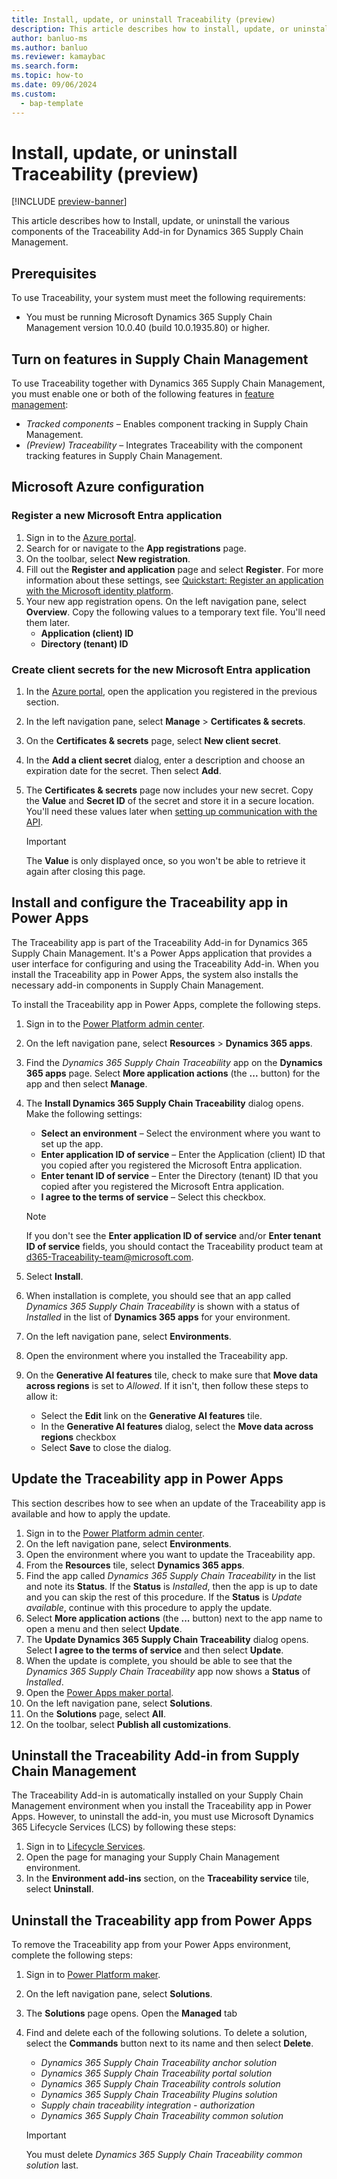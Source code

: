 ```yaml
---
title: Install, update, or uninstall Traceability (preview)
description: This article describes how to install, update, or uninstall the various components of the Traceability Add-in for Dynamics 365 Supply Chain Management.
author: banluo-ms
ms.author: banluo
ms.reviewer: kamaybac
ms.search.form: 
ms.topic: how-to
ms.date: 09/06/2024
ms.custom: 
  - bap-template
---
```


# Install, update, or uninstall Traceability (preview)

[!INCLUDE [preview-banner](~/../shared-content/shared/preview-includes/preview-banner.md)]
<!-- KFM: Preview until further notice -->

This article describes how to Install, update, or uninstall the various components of the Traceability Add-in for Dynamics 365 Supply Chain Management.

## Prerequisites

To use Traceability, your system must meet the following requirements:

- You must be running Microsoft Dynamics 365 Supply Chain Management version 10.0.40 (build 10.0.1935.80) or higher.

## Turn on features in Supply Chain Management

To use Traceability together with Dynamics 365 Supply Chain Management, you must enable one or both of the following features in [feature management](../../../fin-ops-core/fin-ops/get-started/feature-management/feature-management-overview.md):

- *Tracked components* – Enables component tracking in Supply Chain Management.
- *(Preview) Traceability* – Integrates Traceability with the component tracking features in Supply Chain Management.

## Microsoft Azure configuration

### Register a new Microsoft Entra application

1. Sign in to the [Azure portal](https://ms.portal.azure.com/).
1. Search for or navigate to the **App registrations** page.
1. On the toolbar, select **New registration**.
1. Fill out the **Register and application** page and select **Register**. For more information about these settings, see [Quickstart: Register an application with the Microsoft identity platform](/entra/identity-platform/quickstart-register-app?tabs=certificate).
1. Your new app registration opens. On the left navigation pane, select **Overview**. Copy the following values to a temporary text file. You'll need them later.
    - **Application (client) ID**
    - **Directory (tenant) ID**

### Create client secrets for the new Microsoft Entra application

1. In the [Azure portal](https://ms.portal.azure.com/), open the application you registered in the previous section.
1. In the left navigation pane, select **Manage** \> **Certificates & secrets**.
1. On the **Certificates & secrets** page, select **New client secret**.
1. In the **Add a client secret** dialog, enter a description and choose an expiration date for the secret. Then select **Add**.
1. The **Certificates & secrets** page now includes your new secret. Copy the **Value** and **Secret ID** of the secret and store it in a secure location. You'll need these values later when [setting up communication with the API](traceability-api.md).

    > [!IMPORTANT]
    > The **Value** is only displayed once, so you won't be able to retrieve it again after closing this page.

## Install and configure the Traceability app in Power Apps

The Traceability app is part of the Traceability Add-in for Dynamics 365 Supply Chain Management. It's a Power Apps application that provides a user interface for configuring and using the Traceability Add-in. When you install the Traceability app in Power Apps, the system also installs the necessary add-in components in Supply Chain Management.

To install the Traceability app in Power Apps, complete the following steps.

1. Sign in to the [Power Platform admin center](https://admin.powerplatform.microsoft.com/).
1. On the left navigation pane, select **Resources** \> **Dynamics 365 apps**.
1. Find the *Dynamics 365 Supply Chain Traceability* app on the **Dynamics 365 apps** page. Select **More application actions** (the **...** button) for the app and then select **Manage**.
1. The **Install Dynamics 365 Supply Chain Traceability** dialog opens. Make the following settings:
    - **Select an environment** – Select the environment where you want to set up the app.
    - **Enter application ID of service** – Enter the Application (client) ID that you copied after you registered the Microsoft Entra application.
    - **Enter tenant ID of service** – Enter the Directory (tenant) ID that you copied after you registered the Microsoft Entra application.
    - **I agree to the terms of service** – Select this checkbox.

    > [!NOTE]
    > If you don't see the **Enter application ID of service** and/or **Enter tenant ID of service** fields, you should contact the Traceability product team at [d365-Traceability-team@microsoft.com](mailto:d365-Traceability-team@microsoft.com).

1. Select **Install**.
1. When installation is complete, you should see that an app called *Dynamics 365 Supply Chain Traceability* is shown with a status of *Installed* in the list of **Dynamics 365 apps** for your environment.
1. On the left navigation pane, select **Environments**.
1. Open the environment where you installed the Traceability app.
1. On the **Generative AI features** tile, check to make sure that **Move data across regions** is set to *Allowed*. If it isn't, then follow these steps to allow it:
    - Select the **Edit** link on the **Generative AI features** tile.
    - In the **Generative AI features** dialog, select the **Move data across regions** checkbox
    - Select **Save** to close the dialog.

## Update the Traceability app in Power Apps

This section describes how to see when an update of the Traceability app is available and how to apply the update.

1. Sign in to the [Power Platform admin center](https://admin.powerplatform.microsoft.com).
1. On the left navigation pane, select **Environments**.
1. Open the environment where you want to update the Traceability app.
1. From the **Resources** tile, select **Dynamics 365 apps**.
1. Find the app called *Dynamics 365 Supply Chain Traceability* in the list and note its **Status**. If the **Status** is *Installed*, then the app is up to date and you can skip the rest of this procedure. If the **Status**  is *Update available*, continue with this procedure to apply the update.
1. Select **More application actions** (the **...** button) next to the app name to open a menu and then select **Update**.
1. The **Update Dynamics 365 Supply Chain Traceability** dialog opens. Select **I agree to the terms of service** and then select **Update**.
1. When the update is complete, you should be able to see that the *Dynamics 365 Supply Chain Traceability* app now shows a **Status** of *Installed*.
1. Open the [Power Apps maker portal](https://make.powerapps.com/).
1. On the left navigation pane, select **Solutions**.
1. On the **Solutions** page, select **All**.
1. On the toolbar, select **Publish all customizations**.

## Uninstall the Traceability Add-in from Supply Chain Management

The Traceability Add-in is automatically installed on your Supply Chain Management environment when you install the Traceability app in Power Apps. However, to uninstall the add-in, you must use Microsoft Dynamics 365 Lifecycle Services (LCS) by following these steps:

1. Sign in to [Lifecycle Services](https://lcs.dynamics.com/).
1. Open the page for managing your Supply Chain Management environment.
1. In the **Environment add-ins** section, on the **Traceability service** tile, select **Uninstall**.

## Uninstall the Traceability app from Power Apps

To remove the Traceability app from your Power Apps environment, complete the following steps:

1. Sign in to [Power Platform maker](https://make.powerapps.com/).
1. On the left navigation pane, select **Solutions**.
1. The **Solutions** page opens. Open the **Managed** tab
1. Find and delete each of the following solutions. To delete a solution, select the **Commands** button next to its name and then select **Delete**.
    - *Dynamics 365 Supply Chain Traceability anchor solution*
    - *Dynamics 365 Supply Chain Traceability portal solution*
    - *Dynamics 365 Supply Chain Traceability controls solution*
    - *Dynamics 365 Supply Chain Traceability Plugins solution*
    - *Supply chain traceability integration - authorization*
    - *Dynamics 365 Supply Chain Traceability common solution*

    > [!IMPORTANT]
    > You must delete *Dynamics 365 Supply Chain Traceability common solution* last.
